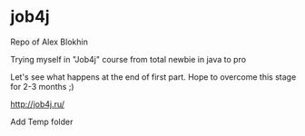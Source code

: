 # job4j
Repo of Alex Blokhin

Trying myself in "Job4j" course from total newbie in java to pro

Let's see what happens at the end of first part. Hope to overcome this stage for 2-3 months ;)

http://job4j.ru/

Add Temp folder
